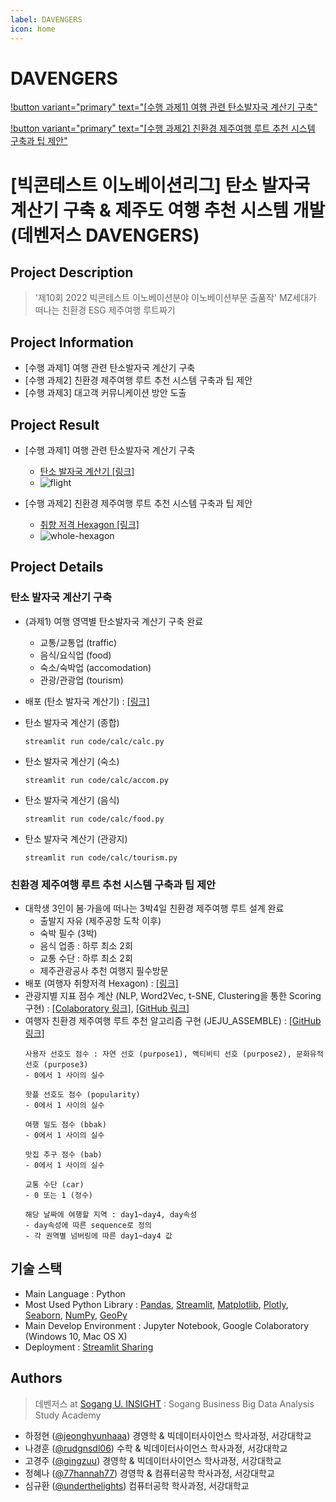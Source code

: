 ```yaml
---
label: DAVENGERS
icon: home
---
```

# DAVENGERS


[!button variant="primary" text="[수행 과제1] 여행 관련 탄소발자국 계산기 구축"](../web/carbon/readme.md)

[!button variant="primary" text="[수행 과제2] 친환경 제주여행 루트 추천 시스템 구축과 팁 제안"](../web/recsys/readme.md)

# [빅콘테스트 이노베이션리그] 탄소 발자국 계산기 구축 & 제주도 여행 추천 시스템 개발 (데벤저스 DAVENGERS)

## Project Description
> '제10회 2022 빅콘테스트 이노베이션분야 이노베이션부문 출품작' MZ세대가 떠나는 친환경 ESG 제주여행 루트짜기


## Project Information
- [수행 과제1] 여행 관련 탄소발자국 계산기 구축
- [수행 과제2] 친환경 제주여행 루트 추천 시스템 구축과 팁 제안
- [수행 과제3] 대고객 커뮤니케이션 방안 도출

## Project Result
- [수행 과제1] 여행 관련 탄소발자국 계산기 구축
    - [탄소 발자국 계산기 [링크]](https://underthelights-davengers-codecalccalc-8i6c7h.streamlitapp.com/)
    - ![flight](https://user-images.githubusercontent.com/46957634/195742249-86ae2aae-00c5-4f95-a50d-91c838538663.gif)

- [수행 과제2] 친환경 제주여행 루트 추천 시스템 구축과 팁 제안
    - [취향 저격 Hexagon [링크]](https://underthelights-recommend-tour-input-recommend-input-k4wcm6.streamlitapp.com/)
    - ![whole-hexagon](https://user-images.githubusercontent.com/46957634/195742267-78b2e5c1-abc3-45ff-8b59-4b2d77c97429.gif)

## Project Details
### 탄소 발자국 계산기 구축
- (과제1) 여행 영역별 탄소발자국 계산기 구축 완료
    - 교통/교통업 (traffic)
    - 음식/요식업 (food)
    - 숙소/숙박업 (accomodation)
    - 관광/관광업 (tourism)
- 배포 (탄소 발자국 계산기) : [[링크]](https://underthelights-davengers-codecalccalc-8i6c7h.streamlitapp.com)

- 탄소 발자국 계산기 (종합)
    ```
    streamlit run code/calc/calc.py
    ```
- 탄소 발자국 계산기 (숙소)
    ```
    streamlit run code/calc/accom.py
    ```
- 탄소 발자국 계산기 (음식)
    ```
    streamlit run code/calc/food.py
    ```
- 탄소 발자국 계산기 (관광지)
    ```
    streamlit run code/calc/tourism.py
    ```

### 친환경 제주여행 루트 추천 시스템 구축과 팁 제안
- 대학생 3인이 봄·가을에 떠나는 3박4일 친환경 제주여행 루트 설계 완료
    - 출발지 자유 (제주공항 도착 이후)
    - 숙박 필수 (3박)
    - 음식 업종 : 하루 최소 2회
    - 교통 수단 : 하루 최소 2회
    - 제주관광공사 추천 여행지 필수방문
- 배포 (여행자 취향저격 Hexagon) : [[링크]](https://underthelights-recommend-tour-input-recommend-input-k4wcm6.streamlitapp.com)
- 관광지별 지표 점수 계산 (NLP, Word2Vec, t-SNE, Clustering을 통한 Scoring 구현) : [[Colaboratory 링크]](https://colab.research.google.com/drive/1nz9uJD4KzHHdwAb8Lu0sHDP89Q2ofyvz?usp=sharing), [[GitHub 링크]](https://github.com/underthelights/DAVENGERS/blob/main/관광지별_지표_점수_계산.ipynb)
- 여행자 친환경 제주여행 루트 추천 알고리즘 구현 (JEJU_ASSEMBLE) : [[GitHub 링크]](https://github.com/underthelights/DAVENGERS/blob/main/code/rec/jeju_assemble/JEJU_ASSEMBLE.ipynb)
    ``` 
    사용자 선호도 점수 : 자연 선호 (purpose1), 액티비티 선호 (purpose2), 문화유적 선호 (purpose3)
    - 0에서 1 사이의 실수

    핫플 선호도 점수 (popularity)
    - 0에서 1 사이의 실수

    여행 밀도 점수 (bbak)
    - 0에서 1 사이의 실수
    
    맛집 추구 점수 (bab)
    - 0에서 1 사이의 실수
    
    교통 수단 (car)
    - 0 또는 1 (정수)

    해당 날짜에 여행할 지역 : day1~day4, day속성
    - day속성에 따른 sequence로 정의
    - 각 권역별 넘버링에 따른 day1~day4 값
    ```

## 기술 스택
- Main Language : Python
- Most Used Python Library : [Pandas](https://pandas.pydata.org/), [Streamlit](https://streamlit.io), [Matplotlib](https://matplotlib.org/), [Plotly](https://plotly.com/python/), [Seaborn](https://seaborn.pydata.org/), [NumPy](https://numpy.org/), [GeoPy](https://geopy.readthedocs.io/en/stable/)
- Main Develop Environment : Jupyter Notebook, Google Colaboratory (Windows 10, Mac OS X)
- Deployment : [Streamlit Sharing](https://streamlit.io)


## Authors
> 데벤저스 at [Sogang U. INSIGHT](https://insightsg.notion.site/INSIGHT-Sogang-Univ-f5e18d99663c4f47a767dbe29d5ec170) : Sogang Business Big Data Analysis Study Academy

- 하정현 ([@jeonghyunhaaa](https://github.com/jeonghyunhaaa)) 경영학 & 빅데이터사이언스 학사과정, 서강대학교
- 나경훈 ([@rudgnsdl06](https://github.com/rudgnsdl06)) 수학 & 빅데이터사이언스 학사과정, 서강대학교
- 고경주 ([@gingzuu](https://github.com/gingzuu)) 경영학 & 빅데이터사이언스 학사과정, 서강대학교
- 정혜나 ([@77hannah77](https://github.com/77hannah77)) 경영학 & 컴퓨터공학 학사과정, 서강대학교
- 심규환 ([@underthelights](https://github.com/underthelights)) 컴퓨터공학 학사과정, 서강대학교
